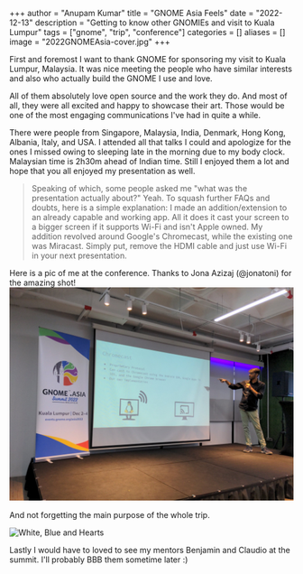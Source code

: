 +++
author = "Anupam Kumar"
title = "GNOME Asia Feels"
date = "2022-12-13"
description = "Getting to know other GNOMIEs and visit to Kuala Lumpur"
tags = ["gnome", "trip", "conference"]
categories = []
aliases = []
image = "2022GNOMEAsia-cover.jpg"
+++

First and foremost I want to thank GNOME for sponsoring my visit to Kuala Lumpur, Malaysia.
It was nice meeting the people who have similar interests and also who actually build the GNOME I use and love.

All of them absolutely love open source and the work they do. And most of all, they were all excited and happy to showcase their art. Those would be one of the most engaging communications I've had in quite a while.

There were people from Singapore, Malaysia, India, Denmark, Hong Kong, Albania, Italy, and USA. I attended all that talks I could and apologize for the ones I missed owing to sleeping late in the morning due to my body clock. Malaysian time is 2h30m ahead of Indian time.
Still I enjoyed them a lot and hope that you all enjoyed my presentation as well.

> Speaking of which, some people asked me "what was the presentation actually about?" Yeah.
> To squash further FAQs and doubts, here is a simple explanation: I made an addition/extension to an already capable and working app. All it does it cast your screen to a bigger screen if it supports Wi-Fi and isn't Apple owned. My addition revolved around Google's Chromecast, while the existing one was Miracast.
> Simply put, remove the HDMI cable and just use Wi-Fi in your next presentation.

Here is a pic of me at the conference. Thanks to Jona Azizaj (@jonatoni) for the amazing shot!
![GNOME Asia Presentation](pic.jpeg)

And not forgetting the main purpose of the whole trip.

![White, Blue and Hearts](stickers.jpg)

Lastly I would have to loved to see my mentors Benjamin and Claudio at the summit. I'll probably BBB them sometime later :)
